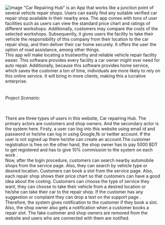 ![image](https://github.com/ZarinSaima333/Car-Repairing-Hub/assets/98663010/03327b63-4fc8-4ac1-af7b-f8419e798499)
"Car Repairing Hub" is an App that works like a junction point of several vehicle repair shops. Users can easily find any suitable verified car repair shop available in their nearby area. The app comes with tons of user facilities such as users can view the standard price chart and ratings of different workshops. Additionally, customers may compare the costs of the selected workshops. Subsequently, it gives users the facility to take their vehicle the responsibility of this company from their location to the car repair shop, and then deliver their car home securely. It offers the user the option of road assistance, among other things.
<br>
This app will make locating a trustworthy and reliable vehicle repair facility easier. This software provides every facility a car owner might ever need for auto repair. Additionally, because this software provides home service, which saves the customer a ton of time, individuals are more likely to rely on this online service. It will bring in more clients, making this a lucrative enterprise.
<br>
<br>
<h6>Project Scenario:</h6>
<br>
There are three types of users in this website, Car repairing Hub. The primary actors are customers and shop owners. And the secondary actor is the system here. Firsty, a user can log into this website using email id and password or he/she can log in using  Google,fb or twitter account. If the user is not signed up there he/she can create an account.The  customer registration is free on the other hand, the shop owner has to pay 5000 BDT to get registered and has to give 10% commission to the system on each work . 
<br>
Now, after the login procedure, customers can search nearby automobile shops from the service page. Also, they can search by vehicle type or desired location. Customers can book a slot from the service page. Also, each repair shop shows their price chart so that customers can have a good idea about the costing. Customers can choose the type of service they want, they can choose to take their vehicle from a desired location or he/she can take their car to the repair shop. If the customer has any suggestion or complaint they can drop a text on the support page .
<br>
Therefore, the system gives notification to the customer if they book a slot. Also, the shop owner also gets a notification when a customer books a repair slot. The fake customer and shop owners are removed from the website and users who are connected with them are notified.







